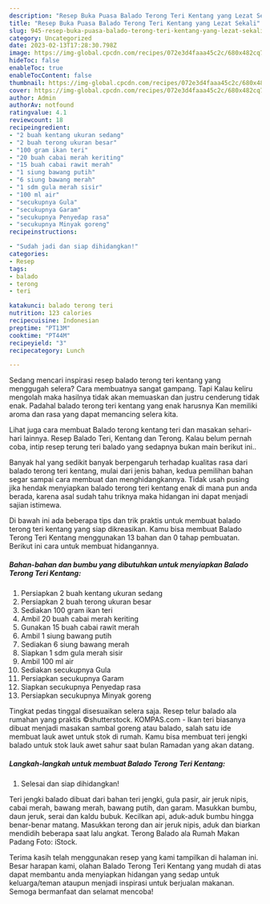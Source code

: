 ```yaml
---
description: "Resep Buka Puasa Balado Terong Teri Kentang yang Lezat Sekali"
title: "Resep Buka Puasa Balado Terong Teri Kentang yang Lezat Sekali"
slug: 945-resep-buka-puasa-balado-terong-teri-kentang-yang-lezat-sekali
category: Uncategorized
date: 2023-02-13T17:28:30.798Z
image: https://img-global.cpcdn.com/recipes/072e3d4faaa45c2c/680x482cq70/balado-terong-teri-kentang-foto-resep-utama.jpg
hideToc: false
enableToc: true
enableTocContent: false
thumbnail: https://img-global.cpcdn.com/recipes/072e3d4faaa45c2c/680x482cq70/balado-terong-teri-kentang-foto-resep-utama.jpg
cover: https://img-global.cpcdn.com/recipes/072e3d4faaa45c2c/680x482cq70/balado-terong-teri-kentang-foto-resep-utama.jpg
author: Admin
authorAv: notfound
ratingvalue: 4.1
reviewcount: 18
recipeingredient:
- "2 buah kentang ukuran sedang"
- "2 buah terong ukuran besar"
- "100 gram ikan teri"
- "20 buah cabai merah keriting"
- "15 buah cabai rawit merah"
- "1 siung bawang putih"
- "6 siung bawang merah"
- "1 sdm gula merah sisir"
- "100 ml air"
- "secukupnya Gula"
- "secukupnya Garam"
- "secukupnya Penyedap rasa"
- "secukupnya Minyak goreng"
recipeinstructions:

- "Sudah jadi dan siap dihidangkan!"
categories:
- Resep
tags:
- balado
- terong
- teri

katakunci: balado terong teri 
nutrition: 123 calories
recipecuisine: Indonesian
preptime: "PT13M"
cooktime: "PT44M"
recipeyield: "3"
recipecategory: Lunch

---
```



Sedang mencari inspirasi resep balado terong teri kentang yang menggugah selera? Cara membuatnya sangat gampang. Tapi Kalau keliru mengolah maka hasilnya tidak akan memuaskan dan justru cenderung tidak enak. Padahal balado terong teri kentang yang enak harusnya Kan memiliki aroma dan rasa yang dapat memancing selera kita.


Lihat juga cara membuat Balado terong kentang teri dan masakan sehari-hari lainnya. Resep Balado Teri, Kentang dan Terong. Kalau belum pernah coba, intip resep terung teri balado yang sedapnya bukan main berikut ini..

Banyak hal yang sedikit banyak berpengaruh terhadap kualitas rasa dari balado terong teri kentang, mulai dari jenis bahan, kedua pemilihan bahan segar sampai cara membuat dan menghidangkannya. Tidak usah pusing jika hendak menyiapkan balado terong teri kentang enak di mana pun anda berada, karena asal sudah tahu triknya maka hidangan ini dapat menjadi sajian istimewa.


Di bawah ini ada beberapa tips dan trik praktis untuk membuat balado terong teri kentang yang siap dikreasikan. Kamu bisa membuat Balado Terong Teri Kentang menggunakan 13 bahan dan 0 tahap pembuatan. Berikut ini cara untuk membuat hidangannya.

<!--inarticleads1-->

##### Bahan-bahan dan bumbu yang dibutuhkan untuk menyiapkan Balado Terong Teri Kentang:

1. Persiapkan 2 buah kentang ukuran sedang
1. Persiapkan 2 buah terong ukuran besar
1. Sediakan 100 gram ikan teri
1. Ambil 20 buah cabai merah keriting
1. Gunakan 15 buah cabai rawit merah
1. Ambil 1 siung bawang putih
1. Sediakan 6 siung bawang merah
1. Siapkan 1 sdm gula merah sisir
1. Ambil 100 ml air
1. Sediakan secukupnya Gula
1. Persiapkan secukupnya Garam
1. Siapkan secukupnya Penyedap rasa
1. Persiapkan secukupnya Minyak goreng


Tingkat pedas tinggal disesuaikan selera saja. Resep telur balado ala rumahan yang praktis ©shutterstock. KOMPAS.com - Ikan teri biasanya dibuat menjadi masakan sambal goreng atau balado, salah satu ide membuat lauk awet untuk stok di rumah. Kamu bisa membuat teri jengki balado untuk stok lauk awet sahur saat bulan Ramadan yang akan datang. 

<!--inarticleads2-->

##### Langkah-langkah untuk membuat Balado Terong Teri Kentang:


1. Selesai dan siap dihidangkan!

Teri jengki balado dibuat dari bahan teri jengki, gula pasir, air jeruk nipis, cabai merah, bawang merah, bawang putih, dan garam. Masukkan bumbu, daun jeruk, serai dan kaldu bubuk. Kecilkan api, aduk-aduk bumbu hingga benar-benar matang. Masukkan terong dan air jeruk nipis, aduk dan biarkan mendidih beberapa saat lalu angkat. Terong Balado ala Rumah Makan Padang Foto: iStock. 

Terima kasih telah menggunakan resep yang kami tampilkan di halaman ini. Besar harapan kami, olahan Balado Terong Teri Kentang yang mudah di atas dapat membantu anda menyiapkan hidangan yang sedap untuk keluarga/teman ataupun menjadi inspirasi untuk berjualan makanan. Semoga bermanfaat dan selamat mencoba!
